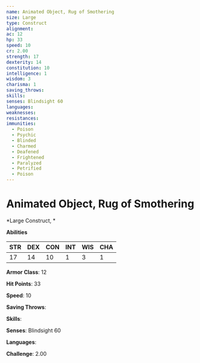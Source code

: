 ```yaml
---
name: Animated Object, Rug of Smothering
size: Large
type: Construct
alignment: 
ac: 12
hp: 33
speed: 10
cr: 2.00
strength: 17
dexterity: 14
constitution: 10
intelligence: 1
wisdom: 3
charisma: 1
saving_throws: 
skills: 
senses: Blindsight 60
languages: 
weaknesses:
resistances:
immunities:
  - Poison
  - Psychic
  - Blinded
  - Charmed
  - Deafened
  - Frightened
  - Paralyzed
  - Petrified
  - Poison
---
```


# Animated Object, Rug of Smothering

*Large Construct, *

**Abilities**

| STR | DEX | CON | INT | WIS | CHA |
| --- | --- | --- | --- | --- | --- |
| 17 | 14 | 10 | 1 | 3 | 1 |

**Armor Class**: 12

**Hit Points**: 33

**Speed**: 10

**Saving Throws**: 

**Skills**: 

**Senses**: Blindsight 60

**Languages**: 

**Challenge**: 2.00

